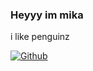 ### Heyyy im mika

i like penguinz 

[![Github](https://cdn.discordapp.com/attachments/1047250207303270510/1129129719456075897/penguinz.png)]((https://www.youtube.com/@penguinz0/)https://www.youtube.com/@penguinz0/)
